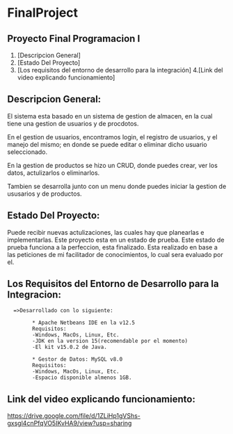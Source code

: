 # FinalProject
## Proyecto Final Programacion I 
1. [Descripcion General]
2. [Estado Del Proyecto]
3. [Los requisitos del entorno de desarrollo para la integración]
4.[Link del video explicando funcionamiento]

## Descripcion General:

El sistema esta basado en un sistema de gestion de almacen, en la cual tiene una gestion de usuarios y de procdotos.

En el gestion de usuarios, encontramos login, el registro de usuarios, y el manejo del mismo; en donde se puede editar o eliminar  dicho usuario seleccionado.

En la gestion de productos se hizo un CRUD, donde puedes crear, ver los datos, actulizarlos o eliminarlos. 

Tambien se desarrolla junto con un menu donde puedes iniciar la gestion de ususarios y de productos. 

## Estado Del Proyecto:

Puede recibir nuevas actulizaciones, las cuales hay que planearlas e implementarlas. Este proyecto esta en un estado de prueba. 
Este estado de prueba funciona a la perfeccion, esta finalizado. Esta realizado en base a las peticiones de mi facilitador de 
conocimientos, lo cual sera evaluado por el.

## Los Requisitos del Entorno de Desarrollo para la Integracion:

      =>Desarrollado con lo siguiente:

            * Apache Netbeans IDE en la v12.5
            Requisitos:
            -Windows, MacOs, Linux, Etc.
            -JDK en la version 15(recomendable por el momento)
            -El kit v15.0.2 de Java.

            * Gestor de Datos: MySQL v8.0
            Requisitos:
            -Windows, MacOs, Linux, Etc.
            -Espacio disponible almenos 1GB.

## Link del video explicando funcionamiento: 
https://drive.google.com/file/d/1ZLiHp1gVShs-gxsgl4cnPfqVO5IKvHA9/view?usp=sharing
